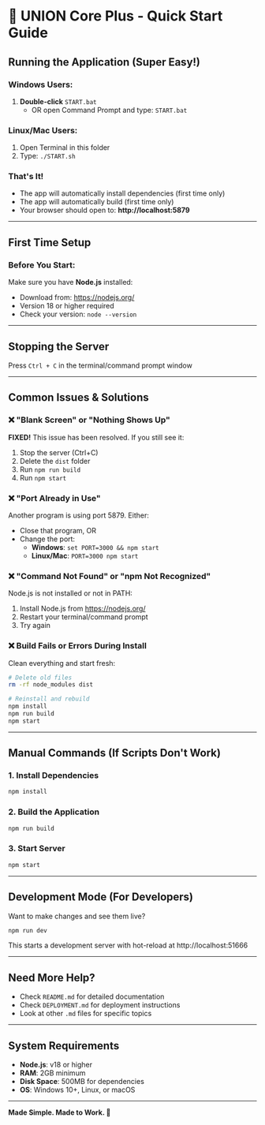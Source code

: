 # 🚀 UNION Core Plus - Quick Start Guide

## Running the Application (Super Easy!)

### Windows Users:
1. **Double-click** `START.bat`
   - OR open Command Prompt and type: `START.bat`

### Linux/Mac Users:
1. Open Terminal in this folder
2. Type: `./START.sh`

### That's It!
- The app will automatically install dependencies (first time only)
- The app will automatically build (first time only)
- Your browser should open to: **http://localhost:5879**

---

## First Time Setup

### Before You Start:
Make sure you have **Node.js** installed:
- Download from: https://nodejs.org/
- Version 18 or higher required
- Check your version: `node --version`

---

## Stopping the Server

Press `Ctrl + C` in the terminal/command prompt window

---

## Common Issues & Solutions

### ❌ "Blank Screen" or "Nothing Shows Up"
**FIXED!** This issue has been resolved. If you still see it:
1. Stop the server (Ctrl+C)
2. Delete the `dist` folder
3. Run `npm run build`
4. Run `npm start`

### ❌ "Port Already in Use"
Another program is using port 5879. Either:
- Close that program, OR
- Change the port:
  - **Windows**: `set PORT=3000 && npm start`
  - **Linux/Mac**: `PORT=3000 npm start`

### ❌ "Command Not Found" or "npm Not Recognized"
Node.js is not installed or not in PATH:
1. Install Node.js from https://nodejs.org/
2. Restart your terminal/command prompt
3. Try again

### ❌ Build Fails or Errors During Install
Clean everything and start fresh:
```bash
# Delete old files
rm -rf node_modules dist

# Reinstall and rebuild
npm install
npm run build
npm start
```

---

## Manual Commands (If Scripts Don't Work)

### 1. Install Dependencies
```bash
npm install
```

### 2. Build the Application
```bash
npm run build
```

### 3. Start Server
```bash
npm start
```

---

## Development Mode (For Developers)

Want to make changes and see them live?

```bash
npm run dev
```

This starts a development server with hot-reload at http://localhost:51666

---

## Need More Help?

- Check `README.md` for detailed documentation
- Check `DEPLOYMENT.md` for deployment instructions
- Look at other `.md` files for specific topics

---

## System Requirements

- **Node.js**: v18 or higher
- **RAM**: 2GB minimum
- **Disk Space**: 500MB for dependencies
- **OS**: Windows 10+, Linux, or macOS

---

**Made Simple. Made to Work. 🎯**

